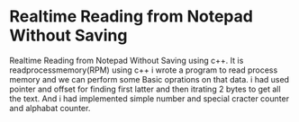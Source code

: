 # Realtime Reading from Notepad Without Saving
Realtime Reading from Notepad Without Saving using c++.
It is readprocessmemory(RPM) using c++ i wrote a program to read process memory and we can perform some Basic oprations on that data.
i had used pointer and offset for finding first latter and then itrating 2 bytes to get all the text.
And i had implemented simple number and special cracter counter and alphabat counter.
